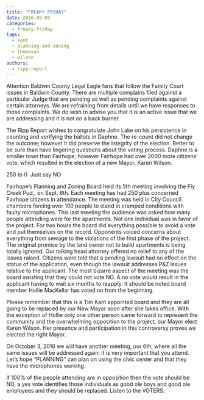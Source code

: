```yaml
---
title: "FREAKY FRIDAY"
date: 2016-09-09
categories: 
  - freaky-friday
tags: 
  - kant
  - planning-and-zoning
  - thomason
  - wilson
authors: 
  - ripp-report
---
```


Attention Baldwin County Legal Eagle fans that follow the Family Court issues in Baldwin County. There are multiple complains filed against a particular Judge that are pending as well as pending complaints against certain attorneys. We are refraining from details until we have responses to those complaints. We do wish to advise you that it is an active issue that we are addressing and it is not on a back burner.

The Ripp Report wishes to congratulate John Lake on his persistence in counting and verifying the ballots in Daphne. The re-count did not change the outcome; however it did preserve the integrity of the election. Better to be sure than have lingering questions about the voting process. Daphne is a smaller town than Fairhope; however Fairhope had over 2000 more citizens’ vote, which resulted in the election of a new Mayor, Karen Wilson.

250 to 0  Just say NO

Fairhope’s Planning and Zoning Board held its 5th meeting involving the Fly Creek Pud., on Sept. 6th. Each meeting has had 250 plus concerned Fairhope citizens in attendance. The meeting was held in City Council chambers forcing over 100 people to stand in cramped conditions with faulty microphones. This last meeting the audience was asked how many people attending were for the apartments. Not one individual was in favor of the project. For two hours the board did everything possible to avoid a vote and put themselves on the record. Opponents voiced concerns about everything from sewage to the violations of the first phase of the project. The original promise by the land owner not to build apartments is being totally ignored. Our talking head attorney offered no relief to any of the issues raised. Citizens were told that a pending lawsuit had no effect on the status of the application, even though the lawsuit addresses P&Z issues relative to the applicant. The most bizarre aspect of the meeting was the board insisting that they could not vote NO. A no vote would result in the applicant having to wait six months to reapply. It should be noted board member Hollie MacKellar has voted no from the beginning.

Please remember that this is a Tim Kant appointed board and they are all going to be replaced by our New Mayor soon after she takes office. With the exception of Hollie only one other person came forward to represent the community and the overwhelming opposition to the project, our Mayor elect Karen Wilson. Her presence and participation in this controversy proves we elected the right Mayor.

On October 3, 2016 we will have another meeting, our 6th, where all the same issues will be addressed again; it is very important that you attend. Let’s hope “PLANNING” can plan on using the civic center and that they have the microphones working.

If 100% of the people attending are in opposition then the vote should be NO, a yes vote identifies those individuals as good ole boys and good ole employees and they should be replaced. Listen to the VOTERS.
